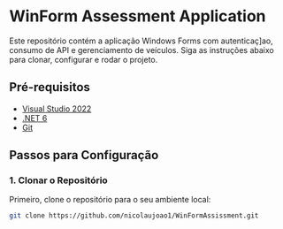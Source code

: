 # WinForm Assessment Application

Este repositório contém a aplicação Windows Forms com autenticaç]ao, consumo de API e gerenciamento de veículos. Siga as instruções abaixo para clonar, configurar e rodar o projeto.

## Pré-requisitos

- [Visual Studio 2022](https://visualstudio.microsoft.com/)
- [.NET 6](https://dotnet.microsoft.com/)
- [Git](https://git-scm.com/)

## Passos para Configuração

### 1. Clonar o Repositório

Primeiro, clone o repositório para o seu ambiente local:

```bash
git clone https://github.com/nicolaujoao1/WinFormAssissment.git
